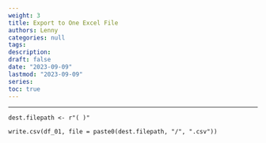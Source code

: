 ```yaml
---
weight: 3
title: Export to One Excel File
authors: Lenny
categories: null
tags: 
description: 
draft: false
date: "2023-09-09"
lastmod: "2023-09-09"
series:
toc: true
---
```



<!--more-->
---

```
dest.filepath <- r"( )"

write.csv(df_01, file = paste0(dest.filepath, "/", ".csv"))
```
